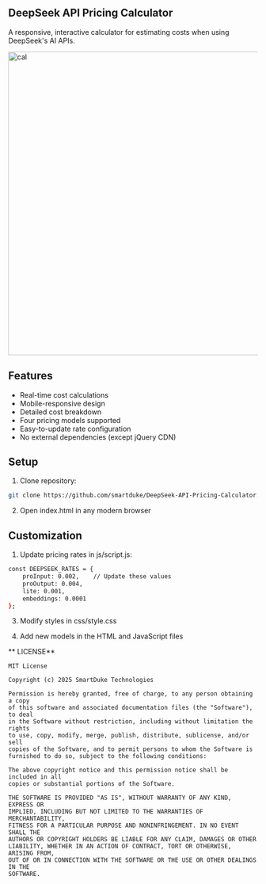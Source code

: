 ## DeepSeek API Pricing Calculator

A responsive, interactive calculator for estimating costs when using DeepSeek's AI APIs.

<img width="613" alt="cal" src="https://github.com/user-attachments/assets/d0a14180-ce3c-422d-b7a4-326290065cf3" />

## Features

- Real-time cost calculations
- Mobile-responsive design
- Detailed cost breakdown
- Four pricing models supported
- Easy-to-update rate configuration
- No external dependencies (except jQuery CDN)

## Setup

1. Clone repository:
```bash
git clone https://github.com/smartduke/DeepSeek-API-Pricing-Calculator.git
```
2. Open index.html in any modern browser

## Customization

1. Update pricing rates in js/script.js:
```bash
const DEEPSEEK_RATES = {
    proInput: 0.002,    // Update these values
    proOutput: 0.004,
    lite: 0.001,
    embeddings: 0.0001
};
```
3. Modify styles in css/style.css

4. Add new models in the HTML and JavaScript files


** LICENSE**
```text
MIT License

Copyright (c) 2025 SmartDuke Technologies

Permission is hereby granted, free of charge, to any person obtaining a copy
of this software and associated documentation files (the "Software"), to deal
in the Software without restriction, including without limitation the rights
to use, copy, modify, merge, publish, distribute, sublicense, and/or sell
copies of the Software, and to permit persons to whom the Software is
furnished to do so, subject to the following conditions:

The above copyright notice and this permission notice shall be included in all
copies or substantial portions of the Software.

THE SOFTWARE IS PROVIDED "AS IS", WITHOUT WARRANTY OF ANY KIND, EXPRESS OR
IMPLIED, INCLUDING BUT NOT LIMITED TO THE WARRANTIES OF MERCHANTABILITY,
FITNESS FOR A PARTICULAR PURPOSE AND NONINFRINGEMENT. IN NO EVENT SHALL THE
AUTHORS OR COPYRIGHT HOLDERS BE LIABLE FOR ANY CLAIM, DAMAGES OR OTHER
LIABILITY, WHETHER IN AN ACTION OF CONTRACT, TORT OR OTHERWISE, ARISING FROM,
OUT OF OR IN CONNECTION WITH THE SOFTWARE OR THE USE OR OTHER DEALINGS IN THE
SOFTWARE.

